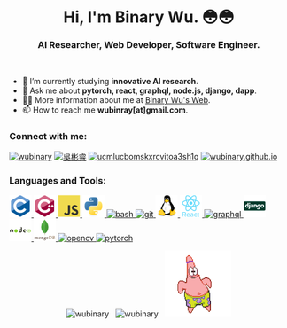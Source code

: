 <h1 align="center">Hi, I'm Binary Wu. 😳😳</h1>
<h3 align="center">AI Researcher, Web Developer, Software Engineer.</h3>

<p align="left"> <img src="https://komarev.com/ghpvc/?username=wubinary&label=Profile%20views&color=0e75b6&style=flat" alt="" /> </p>

- 🌱 I’m currently studying **innovative AI research**.
- 💬 Ask me about **pytorch, react, graphql, node.js, django, dapp**.
- 👨‍💻 More information about me at [Binary Wu's Web](https://wubinary.github.io/#project).
- 📫 How to reach me **wubinray[at]gmail.com**.


<h3 align="left">Connect with me:</h3>
<p align="left">
<a href="https://linkedin.com/in/wubinary" target="blank"><img align="center" src="https://raw.githubusercontent.com/rahuldkjain/github-profile-readme-generator/master/src/images/icons/Social/linked-in-alt.svg" alt="wubinary" height="30" width="40" /></a>
<a href="https://fb.com/吳彬睿" target="blank"><img align="center" src="https://raw.githubusercontent.com/rahuldkjain/github-profile-readme-generator/master/src/images/icons/Social/facebook.svg" alt="吳彬睿" height="30" width="40" /></a>
<a href="https://www.youtube.com/channel/UCMlUcbOMsKXrcvitOA3Sh1Q" target="blank"><img align="center" src="https://raw.githubusercontent.com/rahuldkjain/github-profile-readme-generator/master/src/images/icons/Social/youtube.svg" alt="ucmlucbomskxrcvitoa3sh1q" height="30" width="40" /></a>
<a href="https://wubinary.github.io" target="blank"><img align="center" src="https://raw.githubusercontent.com/rahuldkjain/github-profile-readme-generator/master/src/images/icons/Social/rss.svg" alt="wubinary.github.io" height="30" width="40" /></a>
</p>

<h3 align="left">Languages and Tools:</h3>
<p align="left"> 
    <!-- c -->
    <a href="https://www.cprogramming.com/" target="_blank"> <img src="https://raw.githubusercontent.com/devicons/devicon/master/icons/c/c-original.svg" alt="cplusplus" width="40" height="40"/> </a> 
    <!-- cpp -->
    <a href="https://www.w3schools.com/cpp/" target="_blank"> <img src="https://raw.githubusercontent.com/devicons/devicon/master/icons/cplusplus/cplusplus-original.svg" alt="cplusplus" width="40" height="40"/> </a> 
    <!-- js -->
    <a href="https://developer.mozilla.org/en-US/docs/Web/JavaScript" target="_blank"> <img src="https://raw.githubusercontent.com/devicons/devicon/master/icons/javascript/javascript-original.svg" alt="javascript" width="40" height="40"/> </a> 
    <!-- python -->
    <a href="https://www.python.org" target="_blank"> <img src="https://raw.githubusercontent.com/devicons/devicon/master/icons/python/python-original.svg" alt="python" width="40" height="40"/> </a> 
    <!-- Bash -->
    <a href="https://www.gnu.org/software/bash/" target="_blank"> <img src="https://www.vectorlogo.zone/logos/gnu_bash/gnu_bash-icon.svg" alt="bash" width="40" height="40"/> </a>
    <!-- git -->
    <a href="https://git-scm.com/" target="_blank"> <img src="https://www.vectorlogo.zone/logos/git-scm/git-scm-icon.svg" alt="git" width="40" height="40"/> </a> 
    <!-- linux -->
    <a href="https://www.linux.org/" target="_blank"> <img src="https://raw.githubusercontent.com/devicons/devicon/master/icons/linux/linux-original.svg" alt="linux" width="40" height="40"/> </a> 
    <!-- react -->
    <a href="https://reactjs.org/" target="_blank"> <img src="https://raw.githubusercontent.com/devicons/devicon/master/icons/react/react-original-wordmark.svg" alt="react" width="40" height="40"/> </a> 
    <!-- graphql -->
    <a href="https://graphql.org" target="_blank"> <img src="https://www.vectorlogo.zone/logos/graphql/graphql-icon.svg" alt="graphql" width="40" height="40"/> </a>  
    <!-- django -->
    <a href="https://www.djangoproject.com/" target="_blank"> <img src="https://raw.githubusercontent.com/devicons/devicon/master/icons/django/django-original.svg" alt="django" width="40" height="40"/> </a> 
    <!-- node.js -->
    <a href="https://nodejs.org" target="_blank"> <img src="https://raw.githubusercontent.com/devicons/devicon/master/icons/nodejs/nodejs-original-wordmark.svg" alt="nodejs" width="40" height="40"/> </a> 
    <!-- mongoDB -->
    <a href="https://www.mongodb.com/" target="_blank"> <img src="https://raw.githubusercontent.com/devicons/devicon/master/icons/mongodb/mongodb-original-wordmark.svg" alt="mongodb" width="40" height="40"/> </a> 
    <!-- opencv -->
    <a href="https://opencv.org/" target="_blank"> <img src="https://www.vectorlogo.zone/logos/opencv/opencv-icon.svg" alt="opencv" width="40" height="40"/> </a> 
    <!-- pytorch -->
    <a href="https://pytorch.org/" target="_blank"> <img src="https://www.vectorlogo.zone/logos/pytorch/pytorch-icon.svg" alt="pytorch" width="40" height="40"/> </a> 
</p>

<p align="center">
    <img height="120" src="https://github-readme-stats.vercel.app/api?username=wubinary&show_icons=true&locale=en" alt="wubinary" /> &nbsp;
    <img height="120" src="https://github-readme-stats.vercel.app/api/top-langs?username=wubinary&show_icons=true&locale=en&layout=compact" alt="wubinary" /> &nbsp;
    <img height="120" src="asset/imgs/patric_dance2.gif" alt="wubinary" /> 
</p>


